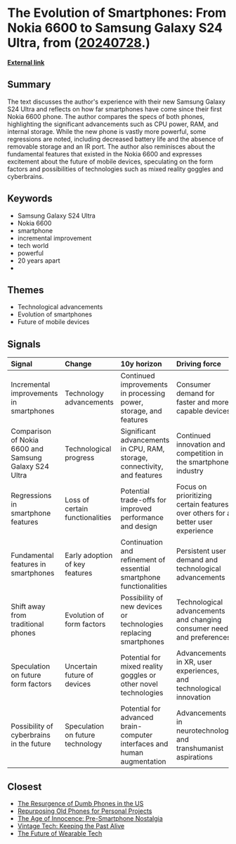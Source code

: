 # __The Evolution of Smartphones: From Nokia 6600 to Samsung Galaxy S24 Ultra__, from ([20240728](https://kghosh.substack.com/p/20240728).)

__[External link](https://cirrus.twiddles.com/blog/2024/03/06/nokia-6600-vs-samsung-s24-ultra/)__



## Summary

The text discusses the author's experience with their new Samsung Galaxy S24 Ultra and reflects on how far smartphones have come since their first Nokia 6600 phone. The author compares the specs of both phones, highlighting the significant advancements such as CPU power, RAM, and internal storage. While the new phone is vastly more powerful, some regressions are noted, including decreased battery life and the absence of removable storage and an IR port. The author also reminisces about the fundamental features that existed in the Nokia 6600 and expresses excitement about the future of mobile devices, speculating on the form factors and possibilities of technologies such as mixed reality goggles and cyberbrains.

## Keywords

* Samsung Galaxy S24 Ultra
* Nokia 6600
* smartphone
* incremental improvement
* tech world
* powerful
* 20 years apart
* 

## Themes

* Technological advancements
* Evolution of smartphones
* Future of mobile devices

## Signals

| Signal                                                | Change                           | 10y horizon                                                               | Driving force                                                                   |
|:------------------------------------------------------|:---------------------------------|:--------------------------------------------------------------------------|:--------------------------------------------------------------------------------|
| Incremental improvements in smartphones               | Technology advancements          | Continued improvements in processing power, storage, and features         | Consumer demand for faster and more capable devices                             |
| Comparison of Nokia 6600 and Samsung Galaxy S24 Ultra | Technological progress           | Significant advancements in CPU, RAM, storage, connectivity, and features | Continued innovation and competition in the smartphone industry                 |
| Regressions in smartphone features                    | Loss of certain functionalities  | Potential trade-offs for improved performance and design                  | Focus on prioritizing certain features over others for a better user experience |
| Fundamental features in smartphones                   | Early adoption of key features   | Continuation and refinement of essential smartphone functionalities       | Persistent user demand and technological advancements                           |
| Shift away from traditional phones                    | Evolution of form factors        | Possibility of new devices or technologies replacing smartphones          | Technological advancements and changing consumer needs and preferences          |
| Speculation on future form factors                    | Uncertain future of devices      | Potential for mixed reality goggles or other novel technologies           | Advancements in XR, user experiences, and technological innovation              |
| Possibility of cyberbrains in the future              | Speculation on future technology | Potential for advanced brain-computer interfaces and human augmentation   | Advancements in neurotechnology and transhumanist aspirations                   |

## Closest

* [The Resurgence of Dumb Phones in the US](29806fd07d41c5c25550b367b80f445c)
* [Repurposing Old Phones for Personal Projects](40aa9f2abd08b4cefd81827111b64979)
* [The Age of Innocence: Pre-Smartphone Nostalgia](06ca8cfe66a96c99e2830d74b7493668)
* [Vintage Tech: Keeping the Past Alive](2a98922fc3676ea6365782ce075cf589)
* [The Future of Wearable Tech](a81c4775b91ccd0db3e1b84da893ac6f)